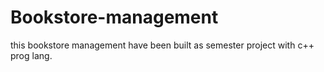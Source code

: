 # Bookstore-management
this bookstore management have been built as semester project with c++ prog lang.
